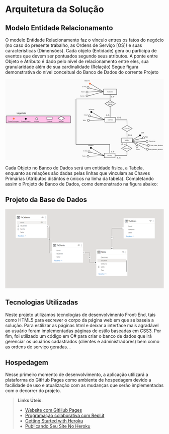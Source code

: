 # Arquitetura da Solução

## Modelo Entidade Relacionamento

O modelo Entidade Relacionamento faz o vínculo entres os fatos do negócio (no caso do presente trabalho, as Ordens de Serviço [OS]) e suas caracteristicas (Dimensões). Cada objeto (Entidade) gera ou participa de eventos que devem ser pontuados segundo seus atributos. A ponte entre Objeto e Atributo é dado pelo nível de relacionamento entre eles, sua granularidade além de sua cardinalidade (Relação)
Segue figura demonstrativa do nível conceitual do Banco de Dados do corrente Projeto

<img src="img/Bemvilac1.png">

Cada Objeto no Banco de Dados será um entidade física, a Tabela, enquanto as relações são dadas pelas linhas que vinculam as Chaves Primárias (Atributos distintos e únicos na linha da tabela). Completando assim o Projeto de Banco de Dados, como demonstrado na figura abaixo:
## Projeto da Base de Dados

<img src="img/Bemvilac2.png">


## Tecnologias Utilizadas

Neste projeto utilizamos tecnologias de desenvolvimento Front-End, tais como HTML5 para escrever o corpo da página web em que se baseia a solução. Para estilizar as páginas html e deixar a interface mais agradável ao usuário foram implementadas páginas de estilo baseadas em CSS3. Por fim, foi utilizado um código em C# para criar o banco de dados que irá gerenciar os usuários cadastrados (clientes e administradores) bem como as ordens de serviço geradas.
.

## Hospedagem

Nesse primeiro momento de desenvolvimento, a aplicação utilizará a plataforma do GitHub Pages como ambiente de hospedagem devido a facilidade de uso e atualização com as mudanças que serão implementadas com o decorrer do projeto.

> **Links Úteis**:
>
> - [Website com GitHub Pages](https://pages.github.com/)
> - [Programação colaborativa com Repl.it](https://repl.it/)
> - [Getting Started with Heroku](https://devcenter.heroku.com/start)
> - [Publicando Seu Site No Heroku](http://pythonclub.com.br/publicando-seu-hello-world-no-heroku.html)

